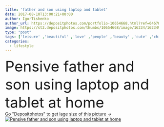 ```yaml
---
title: 'father and son using laptop and tablet'
date: 2017-08-10T13:00:21+00:00
author: IgorTishenko
author_url: https://depositphotos.com/portfolio-10654668.html?ref=64678756
image: https://st3.depositphotos.com/thumbs/10654668/image/16234/162349078/api_thumb_450.jpg?forcejpeg=true
type: "post"
tags: ['leisure' ,'beautiful' ,'love' ,'people' ,'beauty' ,'cute' ,'child' ,'friendship' ,'male' ,'kid' ,'adorable' ,'home' ,'emotions' ,'electronics' ,'laptop' ,'lifestyle' ,'together' ,'togetherness' ,'pensive' ,'using' ,'tablet' ,'son' ,'handsome' ,'relations' ,'parenting' ,'parent' ,'tenderness' ,'father' ,'generations' ,'afro' ,'computers' ,'relatives' ,'parenthood' ,'African American' ,'fatherhood' ,'gadgets' ,'black boy' ,'black man' ,'Family Time' ,'digital devices' ]
categories: 
  - lifestyle
---
```

<div aling="center">
            <font size="60"> Pensive father and son using laptop and tablet at home</font>   
</div>
<div>
    <a href='https://st3.depositphotos.com/thumbs/10654668/image/16234/162349078/api_thumb_450.jpg?forcejpeg=true?ref=64678756' target=_blank > Go "Depositphotos" to get lage size of this picture ->
        <img href='https://st3.depositphotos.com/thumbs/10654668/image/16234/162349078/api_thumb_450.jpg?forcejpeg=true?ref=64678756' src='https://st3.depositphotos.com/10654668/16234/i/950/depositphotos_162349078-stock-photo-father-and-son-using-laptop.jpg?forcejpeg=true' alt='Pensive father and son using laptop and tablet at home' >
    </a>
</div>
